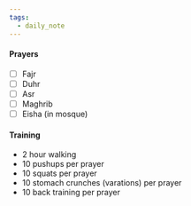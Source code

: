 ```yaml
---
tags:
  - daily_note
---
```

#### Prayers

- [ ] Fajr 
- [ ] Duhr
- [ ] Asr
- [ ] Maghrib
- [ ] Eisha (in mosque)

#### Training 

- 2 hour walking 
- 10 pushups per prayer 
- 10 squats per prayer 
- 10 stomach crunches (varations) per prayer
- 10 back training per prayer

